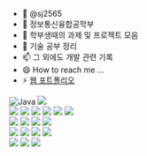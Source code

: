 - 👋 @sj2565
- 👀 정보통신융합공학부
- 🌱 학부생때의 과제 및 프로젝트 모음
- 💞️ 기술 공부 정리
- 📫 그 외에도 개발 관련 기록
- 😄 How to reach me ...
- ⚡ [웹 포트폴리오](https://sj2565.github.io)

<img alt="Java" src ="https://img.shields.io/badge/Java-007396.svg?&style=for-the-badge&logo=Java&logoColor=white"/> <img src="https://img.shields.io/badge/python-%233776AB.svg?&style=for-the-badge&logo=python&logoColor=white"/> <br>
<img src="https://img.shields.io/badge/html5-%23E34F26.svg?&style=for-the-badge&logo=html5&logoColor=white"/> <img src="https://img.shields.io/badge/css3-%231572B6.svg?&style=for-the-badge&logo=css3&logoColor=white"/> <img src="https://img.shields.io/badge/javascript-%23F7DF1E.svg?&style=for-the-badge&logo=javascript&logoColor=black"/>
<img src="https://img.shields.io/badge/node.js-%23339933.svg?&style=for-the-badge&logo=node.js&logoColor=white" /> <img src="https://img.shields.io/badge/spring-%236DB33F.svg?&style=for-the-badge&logo=spring&logoColor=white" /> <img src="https://img.shields.io/badge/keras-%23D00000.svg?&style=for-the-badge&logo=keras&logoColor=white" /> <br>
<img src="https://img.shields.io/badge/oracle-%23F80000.svg?&style=for-the-badge&logo=oracle&logoColor=white" /> 	<img src="https://img.shields.io/badge/mongodb-%2347A248.svg?&style=for-the-badge&logo=mongodb&logoColor=white" /> 
<img src="https://img.shields.io/badge/postgresql-%23336791.svg?&style=for-the-badge&logo=postgresql&logoColor=white" /> <img src="https://img.shields.io/badge/mysql-%234479A1.svg?&style=for-the-badge&logo=mysql&logoColor=white" /> <br>
<img src="https://img.shields.io/badge/visual%20studio%20code-%23007ACC.svg?&style=for-the-badge&logo=visual%20studio%20code&logoColor=white" /> <img src="https://img.shields.io/badge/PyCharm-000000?style=for-the-badge&logo=PyCharm&logoColor=green"> 
<img src="https://img.shields.io/badge/eclipse%20ide-525C86?style=for-the-badge&logo=eclipse%20ide&logoColor=white"> <img src="https://img.shields.io/badge/github-%23181717.svg?&style=for-the-badge&logo=github&logoColor=white" /> <br>
<img src="https://img.shields.io/badge/arduino-%2300979D.svg?&style=for-the-badge&logo=arduino&logoColor=white" /> <img src="https://img.shields.io/badge/raspberry%20pi-%23C51A4A.svg?&style=for-the-badge&logo=raspberry%20pi&logoColor=white" /> <img src="https://img.shields.io/badge/opencv-5C3EE8?style=for-the-badge&logo=opencv&logoColor=white">
